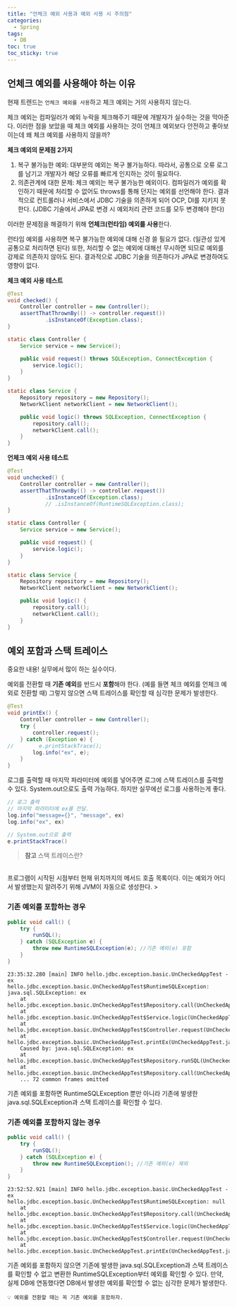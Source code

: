 ```yaml
---
title: "언체크 예외 사용과 예외 사용 시 주의점"
categories:
  - Spring
tags:
  - DB
toc: true
toc_sticky: true
---
```


## 언체크 예외를 사용해야 하는 이유

현재 트렌드는 `언체크 예외를 사용`하고 체크 예외는 거의 사용하지 않는다.

체크 예외는 컴파일러가 예외 누락을 체크해주기 때문에 개발자가 실수하는 것을 막아준다. 이러한 점을 보았을 때 체크 예외를 사용하는 것이 언체크 예외보다 안전하고 좋아보이는데 왜 체크 예외를 사용하지 않을까?

**체크 예외의 문제점 2가지**

1. 복구 불가능한 예외: 대부분의 예외는 복구 불가능하다. 따라서, 공통으로 오류 로그를 남기고 개발자가 해당 오류를 빠르게 인지하는 것이 필요하다.
2. 의존관계에 대한 문제: 체크 예외는 복구 불가능한 예외이다. 컴파일러가 예외를 확인하기 때문에 처리할 수 없어도 throws를 통해 던지는 예외를 선언해야 한다. 결과적으로 컨트롤러나 서비스에서 JDBC 기술을 의존하게 되어 OCP, DI를 지키지 못한다. (JDBC 기술에서 JPA로 변경 시 예외처리 관련 코드를 모두 변경해야 한다)

이러한 문제점을 해결하기 위해 **언체크(런타임) 예외를 사용**한다.

런타임 예외를 사용하면 복구 불가능한 예외에 대해 신경 쓸 필요가 없다. (일관성 있게 공통으로 처리하면 된다) 또한, 처리할 수 없는 예외에 대해선 무시하면 되므로 예외를 강제로 의존하지 않아도 된다. 결과적으로 JDBC 기술을 의존하다가 JPA로 변경하여도 영향이 없다.

**체크 예외 사용 테스트**

```java
@Test
void checked() {
    Controller controller = new Controller();
    assertThatThrownBy(() -> controller.request())
            .isInstanceOf(Exception.class);
}

static class Controller {
    Service service = new Service();

    public void request() throws SQLException, ConnectException {
        service.logic();
    }
}

static class Service {
    Repository repository = new Repository();
    NetworkClient networkClient = new NetworkClient();

    public void logic() throws SQLException, ConnectException {
        repository.call();
        networkClient.call();
    }
}
```

**언체크 예외 사용 테스트**

```java
@Test
void unchecked() {
    Controller controller = new Controller();
    assertThatThrownBy(() -> controller.request())
            .isInstanceOf(Exception.class);
            // .isInstanceOf(RuntimeSQLException.class);
}

static class Controller {
    Service service = new Service();

    public void request() {
        service.logic();
    }
}

static class Service {
    Repository repository = new Repository();
    NetworkClient networkClient = new NetworkClient();

    public void logic() {
        repository.call();
        networkClient.call();
    }
}
```

## 예외 포함과 스택 트레이스

중요한 내용! 실무에서 많이 하는 실수이다.

예외를 전환할 때 **기존 예외**를 반드시 **포함**해야 한다. (예를 들면 체크 예외를 언체크 예외로 전환할 때) 그렇지 않으면 스택 트레이스를 확인할 때 심각한 문제가 발생한다.

```java
@Test
void printEx() {
    Controller controller = new Controller();
    try {
        controller.request();
    } catch (Exception e) {
//        e.printStackTrace();
        log.info("ex", e);
    }
}
```

로그를 출력할 때 마지막 파라미터에 예외를 넣어주면 로그에 스택 트레이스를 출력할 수 있다. System.out으로도 출력 가능하다. 하지만 실무에선 로그를 사용하는게 좋다.

```java
// 로그 출력
// 마지막 파라미터에 ex를 전달.
log.info("message={}", "message", ex)
log.info("ex", ex)

// System.out으로 출력
e.printStackTrace()
```

> **참고** 스택 트레이스란?
<br>
프로그램이 시작된 시점부터 현재 위치까지의 메서드 호출 목록이다. 이는 예외가 어디서 발생했는지 알려주기 위해 JVM이 자동으로 생성한다.
> 

### 기존 예외를 포함하는 경우

```java
public void call() {
    try {
        runSQL();
    } catch (SQLException e) {
        throw new RuntimeSQLException(e); //기존 예외(e) 포함 
    }
}
```

```
23:35:32.280 [main] INFO hello.jdbc.exception.basic.UnCheckedAppTest - ex
hello.jdbc.exception.basic.UnCheckedAppTest$RuntimeSQLException: java.sql.SQLException: ex
	at hello.jdbc.exception.basic.UnCheckedAppTest$Repository.call(UnCheckedAppTest.java:59)
	at hello.jdbc.exception.basic.UnCheckedAppTest$Service.logic(UnCheckedAppTest.java:43)
	at hello.jdbc.exception.basic.UnCheckedAppTest$Controller.request(UnCheckedAppTest.java:34)
	at hello.jdbc.exception.basic.UnCheckedAppTest.printEx(UnCheckedAppTest.java:24)
	Caused by: java.sql.SQLException: ex
	at hello.jdbc.exception.basic.UnCheckedAppTest$Repository.runSQL(UnCheckedAppTest.java:64)
	at hello.jdbc.exception.basic.UnCheckedAppTest$Repository.call(UnCheckedAppTest.java:57)
	... 72 common frames omitted
```

기존 예외를 포함하면 RuntimeSQLException 뿐만 아니라 기존에 발생한 java.sql.SQLException과 스택 트레이스를 확인할 수 있다.

### 기존 예외를 포함하지 않는 경우

```java
public void call() {
    try {
        runSQL();
    } catch (SQLException e) {
        throw new RuntimeSQLException(); //기존 예외(e) 제외 
    }
}
```

```
23:52:52.921 [main] INFO hello.jdbc.exception.basic.UnCheckedAppTest - ex
hello.jdbc.exception.basic.UnCheckedAppTest$RuntimeSQLException: null
	at hello.jdbc.exception.basic.UnCheckedAppTest$Repository.call(UnCheckedAppTest.java:60)
	at hello.jdbc.exception.basic.UnCheckedAppTest$Service.logic(UnCheckedAppTest.java:44)
	at hello.jdbc.exception.basic.UnCheckedAppTest$Controller.request(UnCheckedAppTest.java:35)
	at hello.jdbc.exception.basic.UnCheckedAppTest.printEx(UnCheckedAppTest.java:24)
```

기존 예외를 포함하지 않으면 기존에 발생한 java.sql.SQLException과 스택 트레이스를 확인할 수 없고 변환한 RuntimeSQLException부터 예외를 확인할 수 있다. 만약, 실제 DB에 연동했다면 DB에서 발생한 예외를 확인할 수 없는 심각한 문제가 발생한다.

```
💡 예외를 전환할 때는 꼭 기존 예외를 포함하자.
```